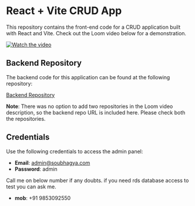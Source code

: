# React + Vite CRUD App

This repository contains the front-end code for a CRUD application built with React and Vite. Check out the Loom video below for a demonstration.

[![Watch the video](https://cdn.loom.com/sessions/thumbnails/ce20916da3c14409a82cbba0aec7d08e-with-play.gif)](https://www.loom.com/share/ce20916da3c14409a82cbba0aec7d08e)

## Backend Repository

The backend code for this application can be found at the following repository:

[Backend Repository](https://github.com/monetree/rabbit-backend)

**Note**: There was no option to add two repositories in the Loom video description, so the backend repo URL is included here. Please check both the repositories.

## Credentials

Use the following credentials to access the admin panel:

- **Email**: admin@soubhagya.com
- **Password**: admin

Call me on below number if any doubts. if you need rds database access to test you can ask me.

- **mob**: +91 9853092550
